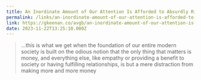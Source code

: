 ```yaml
---
title: An Inordinate Amount of Our Attention Is Afforded to Absurdly Rich Children
permalink: /links/an-inordinate-amount-of-our-attention-is-afforded-to-absurdly-rich-children/index.html
link: https://gkeenan.co/avgb/an-inordinate-amount-of-our-attention-is-afforded-to-absurdly-rich-children
date: 2023-11-22T13:25:10.000Z
---
```


> ...this is what we get when the foundation of our entire modern society is built on the odious notion that the only thing that matters is money, and everything else, like empathy or providing a benefit to society or having fulfilling relationships, is but a mere distraction from making more and more money
